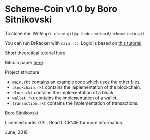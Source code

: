 Scheme-Coin v1.0 by Boro Sitnikovski
====================================

To clone me: Write `git clone git@github.com:bor0/scheme-coin.git`

You can run DrRacket with `main.rkt`. Logic is based on [this tutorial](https://medium.com/programmers-blockchain/create-simple-blockchain-java-tutorial-from-scratch-6eeed3cb03fa).

Short theoretical tutorial [here](https://blockgeeks.com/guides/what-is-bitcoin/).

Bitcoin paper [here](https://bitcoin.org/bitcoin.pdf).

Project structure:
- `main.rkt` contains an example code which uses the other files.
- `blockchain.rkt` contains the implementation of the blockchain.
- `block.rkt` contains the implementation of a block.
- `wallet.rkt` contains the implementation of a wallet.
- `transaction.rkt` contains the implementation of transactions.

Boro Sitnikovski

Licensed under GPL.  Read LICENSE for more information.

June, 2018
